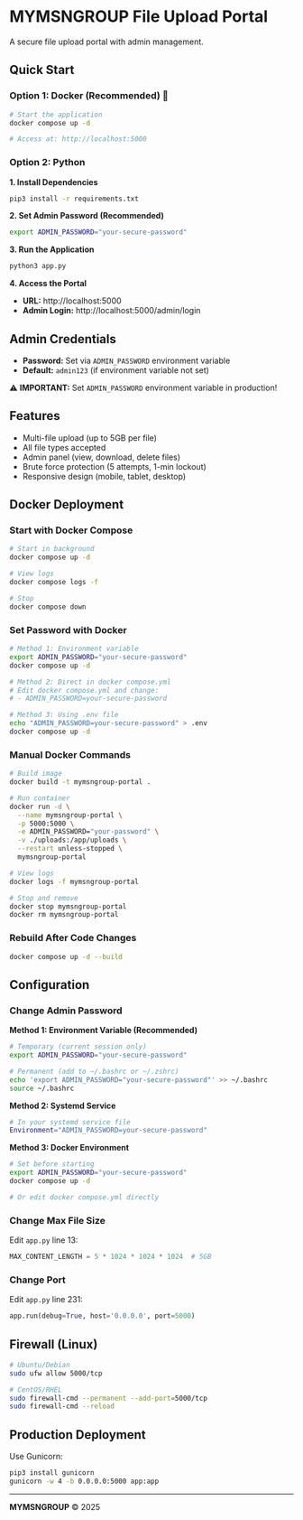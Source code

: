 # MYMSNGROUP File Upload Portal

A secure file upload portal with admin management.

## Quick Start

### Option 1: Docker (Recommended) 🐳

```bash
# Start the application
docker compose up -d

# Access at: http://localhost:5000
```

### Option 2: Python

**1. Install Dependencies**
```bash
pip3 install -r requirements.txt
```

**2. Set Admin Password (Recommended)**
```bash
export ADMIN_PASSWORD="your-secure-password"
```

**3. Run the Application**
```bash
python3 app.py
```

**4. Access the Portal**
- **URL:** http://localhost:5000
- **Admin Login:** http://localhost:5000/admin/login

## Admin Credentials
- **Password:** Set via `ADMIN_PASSWORD` environment variable
- **Default:** `admin123` (if environment variable not set)

⚠️ **IMPORTANT:** Set `ADMIN_PASSWORD` environment variable in production!

## Features
- Multi-file upload (up to 5GB per file)
- All file types accepted
- Admin panel (view, download, delete files)
- Brute force protection (5 attempts, 1-min lockout)
- Responsive design (mobile, tablet, desktop)

## Docker Deployment

### Start with Docker Compose
```bash
# Start in background
docker compose up -d

# View logs
docker compose logs -f

# Stop
docker compose down
```

### Set Password with Docker
```bash
# Method 1: Environment variable
export ADMIN_PASSWORD="your-secure-password"
docker compose up -d

# Method 2: Direct in docker compose.yml
# Edit docker compose.yml and change:
# - ADMIN_PASSWORD=your-secure-password

# Method 3: Using .env file
echo "ADMIN_PASSWORD=your-secure-password" > .env
docker compose up -d
```

### Manual Docker Commands
```bash
# Build image
docker build -t mymsngroup-portal .

# Run container
docker run -d \
  --name mymsngroup-portal \
  -p 5000:5000 \
  -e ADMIN_PASSWORD="your-password" \
  -v ./uploads:/app/uploads \
  --restart unless-stopped \
  mymsngroup-portal

# View logs
docker logs -f mymsngroup-portal

# Stop and remove
docker stop mymsngroup-portal
docker rm mymsngroup-portal
```

### Rebuild After Code Changes
```bash
docker compose up -d --build
```

## Configuration

### Change Admin Password

**Method 1: Environment Variable (Recommended)**
```bash
# Temporary (current session only)
export ADMIN_PASSWORD="your-secure-password"

# Permanent (add to ~/.bashrc or ~/.zshrc)
echo 'export ADMIN_PASSWORD="your-secure-password"' >> ~/.bashrc
source ~/.bashrc
```

**Method 2: Systemd Service**
```bash
# In your systemd service file
Environment="ADMIN_PASSWORD=your-secure-password"
```

**Method 3: Docker Environment**
```bash
# Set before starting
export ADMIN_PASSWORD="your-secure-password"
docker compose up -d

# Or edit docker compose.yml directly
```

### Change Max File Size
Edit `app.py` line 13:
```python
MAX_CONTENT_LENGTH = 5 * 1024 * 1024 * 1024  # 5GB
```

### Change Port
Edit `app.py` line 231:
```python
app.run(debug=True, host='0.0.0.0', port=5000)
```

## Firewall (Linux)
```bash
# Ubuntu/Debian
sudo ufw allow 5000/tcp

# CentOS/RHEL
sudo firewall-cmd --permanent --add-port=5000/tcp
sudo firewall-cmd --reload
```

## Production Deployment
Use Gunicorn:
```bash
pip3 install gunicorn
gunicorn -w 4 -b 0.0.0.0:5000 app:app
```

---
**MYMSNGROUP** © 2025

